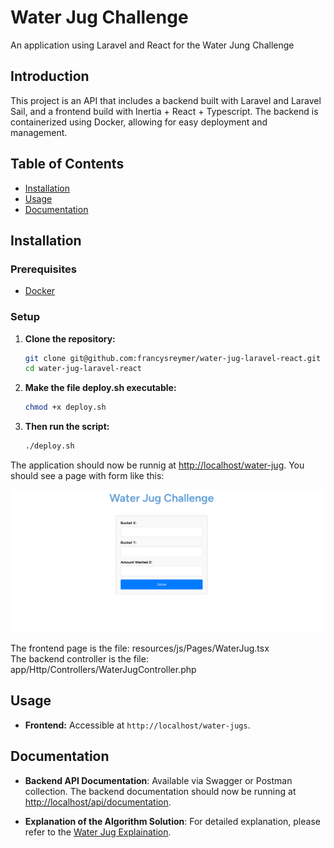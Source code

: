 # Water Jug Challenge

An application using Laravel and React for the Water Jung Challenge

## Introduction

This project is an API that includes a backend built with Laravel and Laravel Sail, and a frontend build with Inertia + React + Typescript. The backend is containerized using Docker, allowing for easy deployment and management. 

## Table of Contents

- [Installation](#installation)
- [Usage](#usage)
- [Documentation](#documentation)

## Installation

### Prerequisites

- [Docker](https://www.docker.com/)

### Setup

1. **Clone the repository:**

    ```bash
    git clone git@github.com:francysreymer/water-jug-laravel-react.git
    cd water-jug-laravel-react
    ```

2. **Make the file deploy.sh executable:**

    ```bash
    chmod +x deploy.sh
    ```

7. **Then run the script:**

    ```bash
    ./deploy.sh
    ```
The application should now be runnig at [http://localhost/water-jug](http://localhost/water-jug).
You should see a page with form like this:

![Water Jug Challenge Page](images/empty-form.png)

The frontend page is the file: resources/js/Pages/WaterJug.tsx<br>
The backend controller is the file: app/Http/Controllers/WaterJugController.php

## Usage

- **Frontend:** Accessible at `http://localhost/water-jugs`.

## Documentation

- **Backend API Documentation**: Available via Swagger or Postman collection. The backend documentation should now be running at [http://localhost/api/documentation](http://localhost/api/documentation).

- **Explanation of the Algorithm Solution**: For detailed explanation, please refer to the [Water Jug Explaination](docs/breadth-first-search.pdf).
